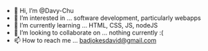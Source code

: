 - 👋 Hi, I’m @Davy-Chu
- 👀 I’m interested in ... software development, particularly webapps
- 🌱 I’m currently learning ... HTML, CSS, JS, nodeJS
- 💞️ I’m looking to collaborate on ... nothing currently :(
- 📫 How to reach me ... badjokesdavid@gmail.com

<!---
Davy-Chu/Davy-Chu is a ✨ special ✨ repository because its `README.md` (this file) appears on your GitHub profile.
You can click the Preview link to take a look at your changes.
--->
